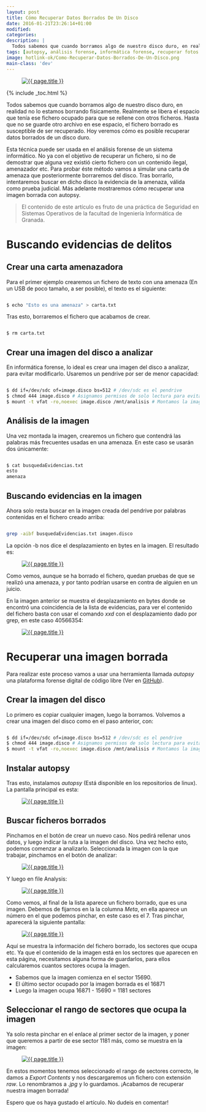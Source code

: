 ```yaml
---
layout: post
title: Cómo Recuperar Datos Borrados De Un Disco
date: 2016-01-21T23:26:14+01:00
modified:
categories:
description: |
  Todos sabemos que cuando borramos algo de nuestro disco duro, en realidad no lo estamos borrando físicamente. Realmente se libera el espacio que tenía ese fichero ocupado para que se rellene con otros ficheros. Hasta que no se guarde otro archivo en ese espacio, el fichero borrado es susceptible de ser recuperado. Hoy veremos cómo es posible recuperar datos borrados de un disco duro.
tags: [autopsy, análisis forense, informática forense, recuperar fotos borradas, recuperar ficheros borrados, he borrado mi disco duro, tutorial autopsy, recuperar ficheros con autopsy, autopsy tutorial, restore deleted files with autopsy, restore deleted image with autopsy, como recuperar información de un disco duro]
image: hotlink-ok/Como-Recuperar-Datos-Borrados-De-Un-Disco.png
main-class: 'dev'
---
```


<figure>
  <a href="/assets/img/Como-Recuperar-Datos-Borrados-De-Un-Disco.png"><img src="/assets/img/Como-Recuperar-Datos-Borrados-De-Un-Disco.png" title="{{ page.title }}" alt="{{ page.title }}" /></a>
</figure>

{% include _toc.html %}

Todos sabemos que cuando borramos algo de nuestro disco duro, en realidad no lo estamos borrando físicamente. Realmente se libera el espacio que tenía ese fichero ocupado para que se rellene con otros ficheros. Hasta que no se guarde otro archivo en ese espacio, el fichero borrado es susceptible de ser recuperado. Hoy veremos cómo es posible recuperar datos borrados de un disco duro.

<!--ad-->

Esta técnica puede ser usada en el análisis forense de un sistema informático. No ya con el objetivo de recuperar un fichero, si no de demostrar que alguna vez existió cierto fichero con un contenido ilegal, amenazador etc. Para probar éste método vamos a simular una carta de amenaza que posteriormente borraremos del disco. Tras borrarlo, intentaremos buscar en dicho disco la evidencia de la amenaza, válida como prueba judicial. Más adelante mostraremos cómo recuperar una imagen borrada con autopsy.

> El contenido de este artículo es fruto de una práctica de Seguridad en Sistemas Operativos de la facultad de Ingeniería Informática de Granada.

# Buscando evidencias de delitos

## Crear una carta amenazadora

Para el primer ejemplo crearemos un fichero de texto con una amenaza (En un USB de poco tamaño, a ser posible), el texto es el siguiente:

```bash

$ echo "Esto es una amenaza" > carta.txt

```

Tras esto, borraremos el fichero que acabamos de crear.

```bash

$ rm carta.txt

```

## Crear una imagen del disco a analizar

En informática forense, lo ideal es crear una imagen del disco a analizar, para evitar modificarlo. Usaremos un pendrive por ser de menor capacidad:

```bash

$ dd if=/dev/sdc of=image.disco bs=512 # /dev/sdc es el pendrive
$ chmod 444 image.disco # Asignamos permisos de solo lectura para evitar contaminar las pruebas
$ mount -t vfat -ro,noexec image.disco /mnt/analisis # Montamos la imagen para analizarla

```

## Análisis de la imagen

Una vez montada la imagen, crearemos un fichero que contendrá las palabras más frecuentes usadas en una amenaza. En este caso se usarán dos únicamente:

```bash

$ cat busquedaEvidencias.txt
esto
amenaza

```

## Buscando evidencias en la imagen

Ahora solo resta buscar en la imagen creada del pendrive por palabras contenidas en el fichero creado arriba:

```bash

grep -aibf busquedaEvidencias.txt imagen.disco

```

La opción -b nos dice el desplazamiento en bytes en la imagen. El resultado es:

<figure>
  <a href="/assets/img/Como-Recuperar-Datos-Borrados-De-Un-Disco-grep.png"><img src="/assets/img/Como-Recuperar-Datos-Borrados-De-Un-Disco-grep.png" title="{{ page.title }}" alt="{{ page.title }}" /></a>
</figure>

Como vemos, aunque se ha borrado el fichero, quedan pruebas de que se realizó una amenaza, y por tanto podrían usarse en contra de alguien en un juicio.

En la imagen anterior se muestra el desplazamiento en bytes donde se encontró una coincidencia de la lista de evidencias, para ver el contenido del fichero basta con usar el comando _xxd_ con el desplazamiento dado por grep, en este caso 40566354:

<figure>
  <a href="/assets/img/Como-Recuperar-Datos-Borrados-De-Un-Disco.png"><img src="/assets/img/Como-Recuperar-Datos-Borrados-De-Un-Disco.png" title="{{ page.title }}" alt="{{ page.title }}" /></a>
</figure>

# Recuperar una imagen borrada

Para realizar este proceso vamos a usar una herramienta llamada _autopsy_ una plataforma forense digital de código libre (Ver en [GitHub](https://github.com/sleuthkit/autopsy "Repositorio autopsy")).

## Crear la imagen del disco

Lo primero es copiar cualquier imagen, luego la borramos. Volvemos a crear una imagen del disco como en el paso anterior, con:

```bash

$ dd if=/dev/sdc of=image.disco bs=512 # /dev/sdc es el pendrive
$ chmod 444 image.disco # Asignamos permisos de solo lectura para evitar contaminar las pruebas
$ mount -t vfat -ro,noexec image.disco /mnt/analisis # Montamos la imagen para analizarla

```

## Instalar autopsy

Tras esto, instalamos _autopsy_ (Está disponible en los repositorios de linux). La pantalla principal es esta:

<figure>
  <a href="/assets/img/autopsyTutorial.png"><img src="/assets/img/autopsyTutorial.png" title="{{ page.title }}" alt="{{ page.title }}" /></a>
</figure>

## Buscar ficheros borrados

Pinchamos en el botón de crear un nuevo caso. Nos pedirá rellenar unos datos, y luego indicar la ruta a la imagen del disco. Una vez hecho esto, podemos comenzar a analizarlo. Seleccionada la imagen con la que trabajar, pinchamos en el botón de analizar:

<figure>
  <a href="/assets/img/autopsyAnalyce.png"><img src="/assets/img/autopsyAnalyce.png" title="{{ page.title }}" alt="{{ page.title }}" /></a>
</figure>

Y luego en file Analysis:

<figure>
  <a href="/assets/img/autopsyfileAnalysis.png"><img src="/assets/img/autopsyfileAnalysis.png" title="{{ page.title }}" alt="{{ page.title }}" /></a>
</figure>

Como vemos, al final de la lista aparece un fichero borrado, que es una imagen. Debemos de fijarnos en la la columna _Meta_, en ella aparece un número en el que podemos pinchar, en este caso es el 7. Tras pinchar, aparecerá la siguiente pantalla:

<figure>
  <a href="/assets/img/autopsyMeta.png"><img src="/assets/img/autopsyMeta.png" title="{{ page.title }}" alt="{{ page.title }}" /></a>
</figure>

Aquí se muestra la información del fichero borrado, los sectores que ocupa etc. Ya que el contenido de la imagen está en los sectores que aparecen en esta página, necesitamos alguna forma de guardarlos, para ellos calcularemos cuantos sectores ocupa la imagen.

- Sabemos que la imagen comienza en el sector 15690.
- El último sector ocupado por la imagen borrada es el 16871
- Luego la imagen ocupa 16871 - 15690 = 1181 sectores

## Seleccionar el rango de sectores que ocupa la imagen

Ya solo resta pinchar en el enlace al primer sector de la imagen, y poner que queremos a partir de ese sector 1181 más, como se muestra en la imagen:

<figure>
  <a href="/assets/img/autopsyDataUnit.png"><img src="/assets/img/autopsyDataUnit.png" title="{{ page.title }}" alt="{{ page.title }}" /></a>
</figure>

En estos momentos tenemos seleccionado el rango de sectores correcto, le damos a _Export Contents_ y nos descargaremos un fichero con extensión _raw_. Lo renombramos a _.jpg_  y lo guardamos. ¡Acabamos de recuperar nuestra imagen borrada!

Espero que os haya gustado el artículo. No dudeis en comentar!
